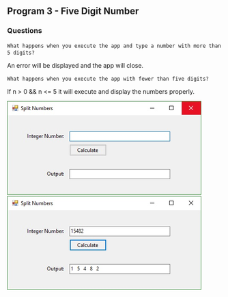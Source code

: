 ## Program 3 - Five Digit Number

### Questions
```
What happens when you execute the app and type a number with more than 5 digits?
```
An error will be displayed and the app will close.

```
What happens when you execute the app with fewer than five digits?
```
If n > 0 && n <= 5 it will execute and display the numbers properly.


![fiveDigit](/fiveDigit/splitInt.jpg)
![fiveDigit](/fiveDigit/splitInt2.jpg)
